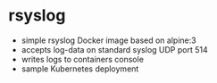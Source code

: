# rsyslog

- simple rsyslog Docker image based on alpine:3
- accepts log-data on standard syslog UDP port 514
- writes logs to containers console
- sample Kubernetes deployment

